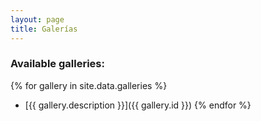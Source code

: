 ```yaml
---
layout: page
title: Galerías
---
```


### Available galleries:

{% for gallery in site.data.galleries %}
- [{{ gallery.description }}]({{ gallery.id }})
{% endfor %}
